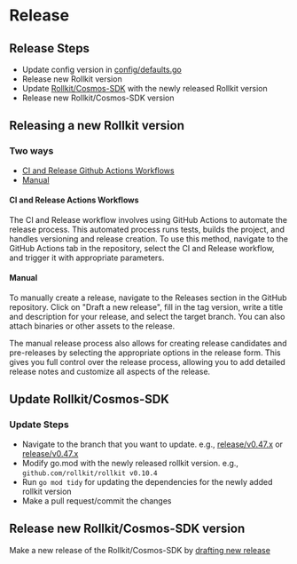 # Release

## Release Steps

* Update config version in [config/defaults.go](https://github.com/rollkit/rollkit/blob/main/config/defaults.go)
* Release new Rollkit version
* Update [Rollkit/Cosmos-SDK](https://github.com/rollkit/cosmos-sdk) with the newly released Rollkit version
* Release new Rollkit/Cosmos-SDK version

## Releasing a new Rollkit version

### Two ways

* [CI and Release Github Actions Workflows](https://github.com/rollkit/rollkit/actions/workflows/ci_release.yml)
* [Manual](https://github.com/rollkit/rollkit/releases)

#### CI and Release Actions Workflows

The CI and Release workflow involves using GitHub Actions to automate the release process. This automated process runs tests, builds the project, and handles versioning and release creation. To use this method, navigate to the GitHub Actions tab in the repository, select the CI and Release workflow, and trigger it with appropriate parameters.

#### Manual

To manually create a release, navigate to the Releases section in the GitHub repository. Click on "Draft a new release", fill in the tag version, write a title and description for your release, and select the target branch. You can also attach binaries or other assets to the release.

The manual release process also allows for creating release candidates and pre-releases by selecting the appropriate options in the release form. This gives you full control over the release process, allowing you to add detailed release notes and customize all aspects of the release.

## Update Rollkit/Cosmos-SDK

### Update Steps

* Navigate to the branch that you want to update. e.g., [release/v0.47.x](https://github.com/rollkit/cosmos-sdk/tree/release/v0.47.x) or [release/v0.47.x](https://github.com/rollkit/cosmos-sdk/tree/release/v0.50.x)
* Modify go.mod with the newly released rollkit version. e.g., `github.com/rollkit/rollkit v0.10.4`
* Run `go mod tidy` for updating the dependencies for the newly added rollkit version
* Make a pull request/commit the changes

## Release new Rollkit/Cosmos-SDK version

Make a new release of the Rollkit/Cosmos-SDK by [drafting new release](https://github.com/rollkit/cosmos-sdk/releases)
